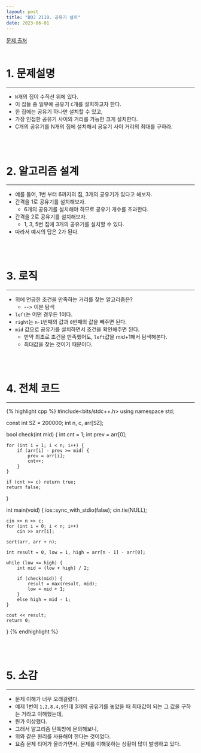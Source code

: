 ```yaml
---
layout: post
title: "BOJ 2110. 공유기 설치"
date: 2023-06-01
---
```


[문제 출처](https://www.acmicpc.net/problem/2110) <br/><br/>

# 1. 문제설명
<hr>

- `N`개의 집이 수직선 위에 있다.
- 이 집들 중 일부에 공유기 `C`개를 설치하고자 한다.
- 한 집에는 공유기 하나만 설치할 수 있고,
- 가장 인접한 공유기 사이의 거리를 가능한 크게 설치한다.
- C개의 공유기를 N개의 집에 설치해서 공유기 사이 거리의 최대를 구하라.



<br/><br/>

# 2. 알고리즘 설계
<hr>

- 예를 들어, 1번 부터 6까지의 집, 3개의 공유기가 있다고 해보자.
- 간격을 1로 공유기를 설치해보자.
  - 6개의 공유기를 설치해야 하므로 공유기 개수를 초과한다.
- 간격을 2로 공유기를 설치해보자.
  - 1, 3, 5번 집에 3개의 공유기를 설치할 수 있다.
- 따라서 예시의 답은 2가 된다.


<br/><br/>

# 3. 로직
<hr>

- 위에 언급한 조건을 만족하는 거리를 찾는 알고리즘은?
  - --> 이분 탐색
- `left`는 어떤 경우든 1이다.
- `right`는 `n-1`번째의 값과 `0`번째의 값을 빼주면 된다.
- `mid` 값으로 공유기를 설치하면서 조건을 확인해주면 된다.
  - 만약 최초로 조건을 만족했어도, `left`값을 mid+1해서 탐색해본다.
  - 최대값을 찾는 것이기 때문이다.


<br/><br/>

# 4. 전체 코드
<hr>

{% highlight cpp %}
#include<bits/stdc++.h>
using namespace std;

const int SZ = 200000;
int n, c, arr[SZ];

bool check(int mid) {
	int cnt = 1;
	int prev = arr[0];

	for (int i = 1; i < n; i++) {
		if (arr[i] - prev >= mid) {
			prev = arr[i];
			cnt++;
		}
	}

	if (cnt >= c) return true;
	return false;
}

int main(void)
{
	ios::sync_with_stdio(false);
	cin.tie(NULL);

	cin >> n >> c;
	for (int i = 0; i < n; i++)
		cin >> arr[i];

	sort(arr, arr + n);

	int result = 0, low = 1, high = arr[n - 1] - arr[0];

	while (low <= high) {
		int mid = (low + high) / 2;

		if (check(mid)) {
			result = max(result, mid);
			low = mid + 1;
		}
		else high = mid - 1;
	}

	cout << result;
	return 0;
}
{% endhighlight %}


<br/><br/>

# 5. 소감
<hr>

- 문제 이해가 너무 오래걸렸다.
- 예제 1번이 `1,2,8,4,9`인데 3개의 공유기를 놓았을 때 최대값이 되는 그 값을 구하는 거라고 이해했는데,
- 뭔가 이상했다.
- 그래서 알고리즘 단톡방에 문의해보니,
- 위와 같은 원리를 사용해야 한다는 것이었다.
- 요즘 문제 티어가 올라가면서, 문제를 이해못하는 상황이 많이 발생하고 있다.
